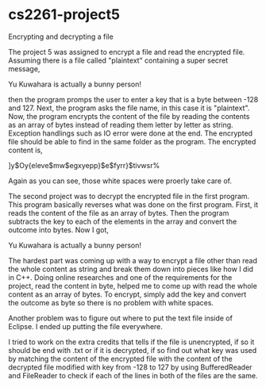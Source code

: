 # cs2261-project5
Encrypting and decrypting a file

The project 5 was assigned to encrypt a file and read the encrypted 
file. Assuming there is a file called "plaintext" containing a super secret
message,

  Yu Kuwahara is actually a bunny person!

then the program promps the user to enter a key that is a byte between -128 
and 127. Next, the program asks the file name, in this case it is "plaintext".
Now, the program encrypts the content of the file by reading the contents as
an array of bytes instead of reading them letter by letter as string. 
Exception handlings such as IO error were done at the end. The encrypted file 
should be able to find in the same folder as the program. The encrypted content
is,

  ]y$Oy{eleve$mw$egxyepp}$e$fyrr}$tivwsr%

Again as you can see, those white spaces were proerly take care of.

The second project was to decrypt the encrypted file in the first 
program. This program basically reverses what was done on the first program.
First, it reads the content of the file as an array of bytes. Then the program
subtracts the key to each of the elements in the array and convert the outcome
into bytes. Now I got,

  Yu Kuwahara is actually a bunny person!

The hardest part was coming up with a way to encrypt a file other than 
read the whole content as string and break them down into pieces like how I did
in C++. Doing online researches and one of the requirements for the project, 
read the content in byte, helped me to come up with read the whole content as an 
array of bytes. To encrypt, simply add the key and convert the outcome as byte 
so there is no problem with white spaces.

Another problem was to figure out where to put the text file inside of 
Eclipse. I ended up putting the file everywhere.

I tried to work on the extra credits that tells if the file is unencrypted,
if so it should be end with .txt or if it is decrypted, if so find out what key was 
used by matching the content of the encrypted file with the content of the decrypted 
file modified with key from -128 to 127 by using BufferedReader and FileReader to check if each of 
the lines in both of the files are the same.



